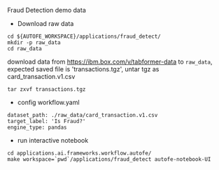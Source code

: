 Fraud Detection demo data

* Download raw data
```
cd ${AUTOFE_WORKSPACE}/applications/fraud_detect/
mkdir -p raw_data
cd raw_data
```

download data from https://ibm.box.com/v/tabformer-data to `raw_data`, 
expected saved file is 'transactions.tgz', 
untar tgz as card_transaction.v1.csv
```
tar zxvf transactions.tgz
```

* config workflow.yaml
```
dataset_path: ./raw_data/card_transaction.v1.csv
target_label: 'Is Fraud?'
engine_type: pandas
```

* run interactive notebook
```
cd applications.ai.frameworks.workflow.autofe/
make workspace=`pwd`/applications/fraud_detect autofe-notebook-UI
```